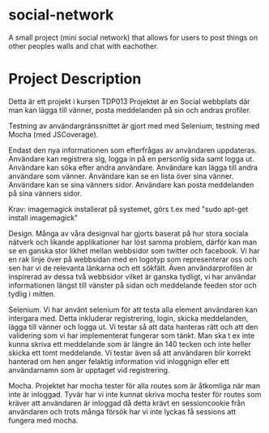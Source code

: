 # social-network
A small project (mini social network) that allows for users to post things on other peoples walls and chat with eachother.

# Project Description
Detta är ett projekt i kursen TDP013
Projektet är en Social webbplats där man kan lägga till vänner, posta meddelanden på sin och andras profiler.

Testning av användargränssnittet är gjort med med Selenium, testning med Mocha (med JSCoverage).

Endast den nya informationen som efterfrågas av användaren uppdateras.
Användare kan registrera sig, logga in på en personlig sida samt logga ut.
Användare kan söka efter andra användare.
Användare kan lägga till andra användare som vänner.
Användare kan se en lista över sina vänner.
Användare kan se sina vänners sidor.
Användare kan posta meddelanden på sina vänners sidor.


Krav: imagemagick installerat på systemet, görs t.ex med "sudo apt-get install imagemagick"

Design.
Många av våra designval har gjorts baserat på hur stora sociala nätverk och
likande applikationer har löst samma problem, därför kan man se en ganska
stor likhet mellan webbsidor som twitter och facebook. Vi har en rak linje
över på webbsidan med en logotyp som representerar oss och sen har vi de
relevanta länkarna och ett sökfält. Även användarprofilen är inspirerad av 
dessa två webbsidor vilket är ganska tydligt, vi har användar informationen
längst till vänster på sidan och meddelande feeden stor och tydlig i mitten.

Selenium.
Vi har använt selenium för att testa alla element användaren kan intergara med.
Detta inkluderar registrering, login, skicka meddelanden, lägga till vänner 
och logga ut. Vi testar så att data hanteras rätt och att den validering som
vi har implementerat fungerar som tänkt. Man ska t ex inte kunna skriva ett 
meddelande som är längre än 140 tecken och inte heller skicka ett tomt 
meddelande. Vi testar även så att användaren blir korrekt hanterad om hen 
anger felaktig information vid inloggnign eller ett användarnamn som är upptaget
vid registrering.

Mocha.
Projektet har mocha tester för alla routes som är åtkomliga när man inte är 
inloggad. Tyvär har vi inte kunnat skriva mocha tester för routes som kräver
att användaren är inloggad då detta krävt en sessioncookie från användaren
och trots många försök har vi inte lyckas få sessions att fungera med mocha.